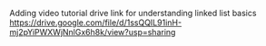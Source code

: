 Adding video tutorial drive link for understanding linked list basics
https://drive.google.com/file/d/1ssQQIL91inH-mj2pYiPWXWjNnlGx6h8k/view?usp=sharing
